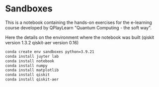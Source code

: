 # Sandboxes

This is a notebook containing the hands-on exercises for the e-learning course developed by QPlayLearn "Quantum Computing - the soft way".

Here the details on the environment where the notebook was built (qiskit version 1.3.2 qiskit-aer version 0.16)

```bash
conda create env sandboxes python=3.9.21
conda install juyter lab
conda install notebook
conda install numpy
conda install matplotlib
conda install qiskit
conda install qiskit-aer
```


